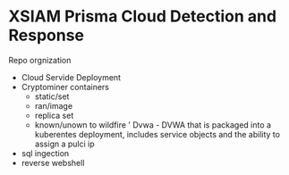 # XSIAM Prisma Cloud Detection and Response 

Repo orgnization 
- Cloud Servide Deployment 
- Cryptominer containers
  - static/set 
  - ran/image
  - replica set
  - known/unown to wildfire 
'
Dvwa - DVWA that is packaged into a kuberentes deployment, includes service objects and the ability to assign a pulci ip 
- sql ingection 
- reverse webshell 